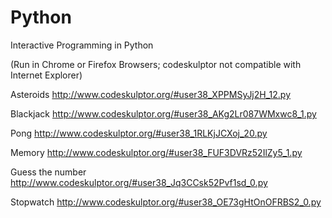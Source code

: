 Python
======

Interactive Programming in Python

(Run in Chrome or Firefox Browsers; codeskulptor not compatible with Internet Explorer)

Asteroids
http://www.codeskulptor.org/#user38_XPPMSyJj2H_12.py

Blackjack
http://www.codeskulptor.org/#user38_AKg2Lr087WMxwc8_1.py

Pong
http://www.codeskulptor.org/#user38_1RLKjJCXoj_20.py

Memory
http://www.codeskulptor.org/#user38_FUF3DVRz52IlZy5_1.py

Guess the number
http://www.codeskulptor.org/#user38_Jq3CCsk52Pvf1sd_0.py

Stopwatch
http://www.codeskulptor.org/#user38_OE73gHtOnOFRBS2_0.py








